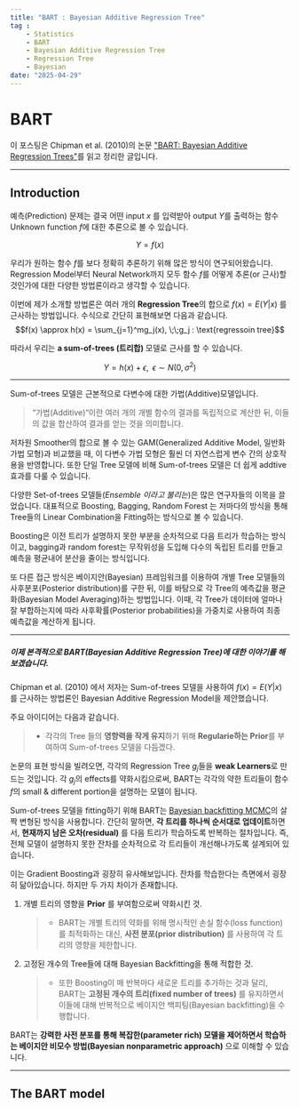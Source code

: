 ```yaml
---
title: "BART : Bayesian Additive Regression Tree"
tag : 
    - Statistics
    - BART
    - Bayesian Additive Regression Tree
    - Regression Tree
    - Bayesian
date: "2025-04-29"
---
```

<script type="text/javascript" async
  src="https://cdn.jsdelivr.net/npm/mathjax@3/es5/tex-mml-chtml.js">
</script>

# BART
이 포스팅은 Chipman et al. (2010)의 논문 ["BART: Bayesian Additive Regression Trees"](https://arxiv.org/pdf/0806.3286)를 읽고 정리한 글입니다.

---
## Introduction
예측(Prediction) 문제는 결국 어떤 input $x$ 를 입력받아 output $Y$를 출력하는 함수 Unknown function $f$에 대한 추론으로 볼 수 있습니다. 

$$Y  = f(x)$$

우리가 원하는 함수 $f$를 보다 정확히 추론하기 위해 많은 방식이 연구되어왔습니다. 
Regression Model부터  Neural Network까지 모두 함수 $f$를 어떻게 추론(or 근사)할 것인가에 대한 다양한 방법론이라고 생각할 수 있습니다. 

이번에 제가 소개할 방법론은 여러 개의 **Regression Tree**의 합으로 $f(x) = E(Y|x)$ 를 근사하는 방법입니다. 수식으로 간단히 표현해보면 다음과 같습니다.
$$f(x) \approx h(x)  = \sum_{j=1}^mg_j(x), \;\;g_j : \text{regressoin tree}$$

따라서 우리는 **a sum-of-trees (트리합)** 모델로 근사를 할 수 있습니다. 

$$Y = h(x)  + \epsilon, \;\;\epsilon \sim N(0,\sigma^2)$$

---
Sum-of-trees 모델은 근본적으로 다변수에 대한 가법(Additive)모델입니다. 
>“가법(Additive)“이란 여러 개의 개별 함수의 결과를 독립적으로 계산한 뒤, 이들의 값을 합산하여 결과를 얻는 것을 의미합니다. 

저차원 Smoother의 합으로 볼 수 있는 GAM(Generalized Additive Model, 일반화 가법 모형)과 비교했을 때, 이 다변수 가법 모형은 훨씬 더 자연스럽게 변수 간의 상호작용을 반영합니다. 
또한 단일 Tree 모델에 비해 Sum-of-trees 모델은 더 쉽게 addtive 효과를 다룰 수 있습니다.

다양한 Set-of-trees 모델들(*Ensemble 이라고 불리는*)은 많은 연구자들의 이목을 끌었습니다. 대표적으로 Boosting, Bagging, Random Forest 는 저마다의 방식을 통해 Tree들의 Linear Combination을 Fitting하는 방식으로 볼 수 있습니다.

Boosting은 이전 트리가 설명하지 못한 부분을 순차적으로 다음 트리가 학습하는 방식이고, bagging과 random forest는 무작위성을 도입해 다수의 독립된 트리를 만들고 예측을 평균내어 분산을 줄이는 방식입니다.

또 다른 접근 방식은 베이지안(Bayesian) 프레임워크를 이용하여 개별 Tree 모델들의 사후분포(Posterior distribution)를 구한 뒤, 이를 바탕으로 각 Tree의 예측값을 평균화(Bayesian Model Averaging)하는 방법입니다. 이때, 각 Tree가 데이터에 얼마나 잘 부합하는지에 따라 사후확률(Posterior probabilities)을 가중치로 사용하여 최종 예측값을 계산하게 됩니다.

---
##### 이제 본격적으로 BART(Bayesian Additive Regression Tree)에 대한 이야기를 해보겠습니다.

Chipman et al. (2010) 에서 저자는 Sum-of-trees 모델을 사용하여 $f(x) = E(Y|x)$ 를 근사하는 방법론인 Bayesian Additive Regression Model을 제안했습니다. 

주요 아이디어는 다음과 같습니다.
>- 각각의 Tree 들의 **영향력을 작게 유지**하기 위해 **Regularie하는 Prior**를 부여하여 Sum-of-trees 모델을 다듬겠다.

논문의 표현 방식을 빌려오면, 각각의 Regression Tree $g_j$들을 **weak Learners**로 만드는 것입니다. 각 $g_j$의 effects를 약화시킴으로써, BART는 각각의 약한 트리들이 함수 $f$의 small \& different portion을 설명하는 모델이 됩니다. 

Sum-of-trees 모델을 fitting하기 위해 BART는 [Bayesian backfitting MCMC](https://projecteuclid.org/journals/statistical-science/volume-15/issue-3/Bayesian-backfitting-with-comments-and-a-rejoinder-by-the-authors/10.1214/ss/1009212815.full)의 살짝 변형된 방식을 사용합니다. 간단히 말하면, **각 트리를 하나씩 순서대로 업데이트**하면서, **현재까지 남은 오차(residual)** 를 다음 트리가 학습하도록 반복하는 절차입니다. 즉, 전체 모델이 설명하지 못한 잔차를 순차적으로 각 트리들이 개선해나가도록 설계되어 있습니다.

이는 Gradient Boosting과 굉장히 유사해보입니다.
잔차를 학습한다는 측면에서 굉장히 닮아있습니다. 하지만 두 가지 차이가 존재합니다.
1. 개별 트리의 영향을 **Prior** 를 부여함으로써 약화시킨 것.
   >- BART는 개별 트리의 약화를 위해 명시적인 손실 함수(loss function)를 최적화하는 대신, **사전 분포(prior distribution)** 를 사용하여 각 트리의 영향을 제한합니다.  
2. 고정된 개수의 Tree들에 대해 Bayesian Backfitting을 통해 적합한 것.
   >- 또한 Boosting이 매 반복마다 새로운 트리를 추가하는 것과 달리, BART는 **고정된 개수의 트리(fixed number of trees)** 를 유지하면서 이들에 대해 반복적으로 베이지안 백피팅(Bayesian backfitting)을 수행합니다.

BART는 **강력한 사전 분포를 통해 복잡한(parameter rich) 모델을 제어하면서 학습하는 베이지안 비모수 방법(Bayesian nonparametric approach)** 으로 이해할 수 있습니다.


---
## The BART model
